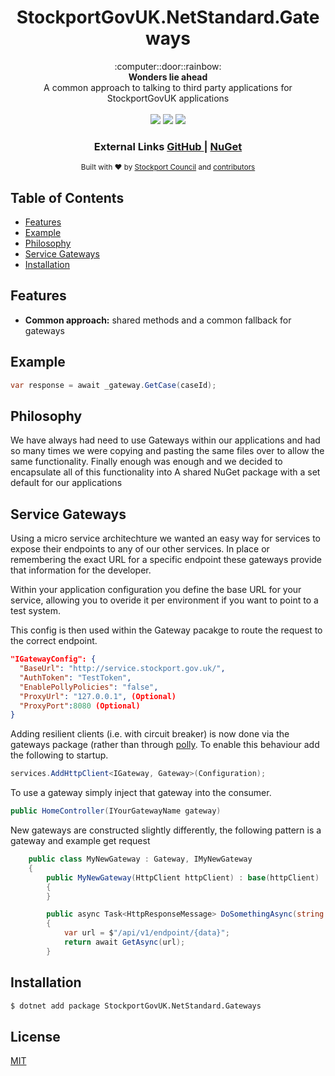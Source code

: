 <h1 align="center">StockportGovUK.NetStandard.Gateways</h1>

<div align="center">
  :computer::door::rainbow:
</div>
<div align="center">
  <strong>Wonders lie ahead</strong>
</div>
<div align="center">
  A common approach to talking to third party applications for StockportGovUK applications
</div>

<br />

<div align="center">
  <img src="https://img.shields.io/nuget/dt/StockportGovUK.NetStandard.Gateways.svg?style=flat-square" />
  <img src="https://img.shields.io/nuget/v/StockportGovUK.NetStandard.Gateways.svg?style=flat-square" />
  <img src="https://img.shields.io/badge/stability-stable-green.svg?style=flat-square" />
</div>

<div align="center">
  <h3>
    External Links
    <a href="https://github.com/smbc-digital/StockportGovUK.NetStandard.Gateways">
      GitHub
    </a>
    <span> | </span>
    <a href="https://www.nuget.org/packages/StockportGovUK.NetStandard.Gateways/">
      NuGet
    </a>
  </h3>
</div>

<div align="center">
  <sub>Built with ❤︎ by
  <a href="https://www.stockport.gov.uk">Stockport Council</a> and
  <a href="">
    contributors
  </a>
</div>

## Table of Contents
- [Features](#features)
- [Example](#example)
- [Philosophy](#philosophy)
- [Service Gateways](#service-gateways)
- [Installation](#installation)

## Features
- __Common approach:__ shared methods and a common fallback for gateways

## Example
```c#
var response = await _gateway.GetCase(caseId);
```

## Philosophy
We have always had need to use Gateways within our applications and had so many times we were copying and pasting the same files over to allow the same functionality. Finally enough was enough and we decided to encapsulate all of this functionality into A shared NuGet package with a set default for our applications

## Service Gateways
Using a micro service architechture we wanted an easy way for services to expose their endpoints to any of our other services. In place or remembering the exact URL for a specific endpoint these gateways provide that information for the developer.

Within your application configuration you define the base URL for your service, allowing you to overide it per environment if you want to point to a test system.

This config is then used within the Gateway pacakge to route the request to the correct endpoint.

```json
"IGatewayConfig": {
  "BaseUrl": "http://service.stockport.gov.uk/",
  "AuthToken": "TestToken",
  "EnablePollyPolicies": "false",
  "ProxyUrl": "127.0.0.1", (Optional)
  "ProxyPort":8080 (Optional)
}
```

Adding resilient clients (i.e. with circuit breaker) is now done via the gateways package (rather than through [polly](https://github.com/smbc-digital/StockportGovUK.NetStandard.Polly). To enable this behaviour add the following to startup.

```C#
services.AddHttpClient<IGateway, Gateway>(Configuration);
```

To use a gateway simply inject that gateway into the consumer.
```C#
public HomeController(IYourGatewayName gateway)
```

New gateways are constructed slightly differently, the following pattern is a gateway and example get request

```c#
    public class MyNewGateway : Gateway, IMyNewGateway
    {
        public MyNewGateway(HttpClient httpClient) : base(httpClient) 
        {
        }

        public async Task<HttpResponseMessage> DoSomethingAsync(string data)
        {
            var url = $"/api/v1/endpoint/{data}";
            return await GetAsync(url);
        }
```

## Installation
```bash
$ dotnet add package StockportGovUK.NetStandard.Gateways
```

## License
[MIT](https://tldrlegal.com/license/mit-license)
